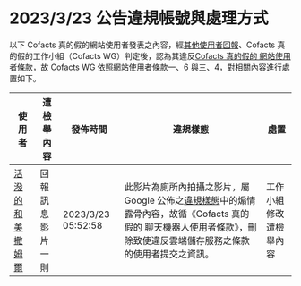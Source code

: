 2023/3/23 公告違規帳號與處理方式
=========

以下 Cofacts 真的假的網站使用者發表之內容，經[其他使用者回報](https://docs.google.com/spreadsheets/d/e/2PACX-1vRdcwXdC36xfgXfSMSk527Zbel9A-__vwRXkQ0NjkzSXoSPETCFc7sI7SoaAFdPCfskugtQL-Md8JgH/pubhtml?gid=438362561&single=true)、Cofacts 真的假的工作小組（Cofacts WG）判定後，認為其違反[Cofacts 真的假的 網站使用者條款](https://github.com/cofacts/rumors-site/blob/master/LEGAL.md)，故 Cofacts WG 依照網站使用者條款一、6 與三、4，對相關內容進行處置如下。

| 使用者 | 遭檢舉內容 | 發佈時間 | 違規樣態 | 處置 |
| ----- | -------- | ------- | ------- | --- |
| [活潑的和美撒姆爾](https://cofacts.github.io/community-builder/#/editorworks?showAll=1&day=365&userId=j4S8C_FzBfQebwMdnxwb5WF6nTIVdSBMSsXScjbbnDQ2w8D3U) | 回報訊息<br>影片一則 | 2023/3/23 05:52:58 | 此影片為廁所內拍攝之影片，屬 Google 公佈之[違規樣態](https://support.google.com/accounts/answer/40695#zippy=%2C%E6%83%85%E8%89%B2%E9%9C%B2%E9%AA%A8%E5%85%A7%E5%AE%B9)中的煽情露骨內容，故循《Cofacts 真的假的 聊天機器人使用者條款》，刪除致使違反雲端儲存服務之條款的使用者提交之資訊。 | 工作小組修改遭檢舉內容 |
